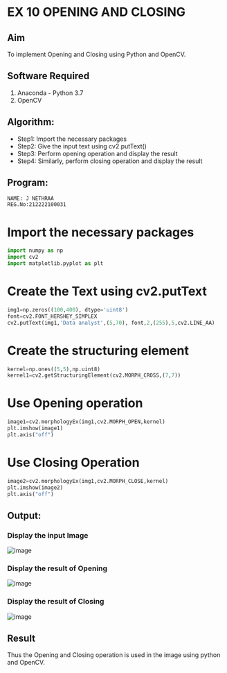 # EX 10 OPENING AND CLOSING
## Aim
To implement Opening and Closing using Python and OpenCV.
## Software Required
1. Anaconda - Python 3.7
2. OpenCV
## Algorithm:
- Step1: Import the necessary packages
- Step2: Give the input text using cv2.putText()
- Step3: Perform opening operation and display the result
- Step4: Similarly, perform closing operation and display the result
## Program:
```
NAME: J NETHRAA
REG.No:212222100031
``` 
# Import the necessary packages
```python
import numpy as np
import cv2
import matplotlib.pyplot as plt
```
# Create the Text using cv2.putText
```python
img1=np.zeros((100,400), dtype='uint8')
font=cv2.FONT_HERSHEY_SIMPLEX
cv2.putText(img1,'Data analyst',(5,70), font,2,(255),5,cv2.LINE_AA)
```
# Create the structuring element
```python
kernel=np.ones((5,5),np.uint8)
kernel1=cv2.getStructuringElement(cv2.MORPH_CROSS,(7,7))
```
# Use Opening operation
```python
image1=cv2.morphologyEx(img1,cv2.MORPH_OPEN,kernel)
plt.imshow(image1)
plt.axis("off")
```
# Use Closing Operation
```python
image2=cv2.morphologyEx(img1,cv2.MORPH_CLOSE,kernel)
plt.imshow(image2)
plt.axis("off")
```
## Output:
### Display the input Image
![image](https://github.com/LATHIKESHWARAN/OPENING--AND-CLOSING/assets/119393556/ebcd287b-a7d7-417e-80b2-8b1b8e9b2ee0)

### Display the result of Opening
![image](https://github.com/LATHIKESHWARAN/OPENING--AND-CLOSING/assets/119393556/b7b013d9-4bcd-49fd-9fcc-8af2af336fcd)

### Display the result of Closing
![image](https://github.com/LATHIKESHWARAN/OPENING--AND-CLOSING/assets/119393556/7c08f3f7-8dfa-4276-8906-b30ffb7e7fa1)

## Result
Thus the Opening and Closing operation is used in the image using python and OpenCV.
